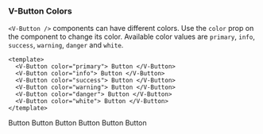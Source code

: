 ### V-Button Colors

`<V-Button />` components can have different colors.
Use the `color` prop on the component to change its color.
Available color values are `primary`, `info`, `success`, `warning`,
`danger` and `white`.

<!--code-->

```vue
<template>
  <V-Button color="primary"> Button </V-Button>
  <V-Button color="info"> Button </V-Button>
  <V-Button color="success"> Button </V-Button>
  <V-Button color="warning"> Button </V-Button>
  <V-Button color="danger"> Button </V-Button>
  <V-Button color="white"> Button </V-Button>
</template>
```

<!--/code-->

<!--example-->

<div class="buttons">
    <V-Button color="primary">
        Button
    </V-Button>
    <V-Button color="info">
        Button
    </V-Button>
    <V-Button color="success">
        Button
    </V-Button>
    <V-Button color="warning">
        Button
    </V-Button>
    <V-Button color="danger">
        Button
    </V-Button>
    <V-Button color="white">
        Button
    </V-Button>
</div>

<!--/example-->
